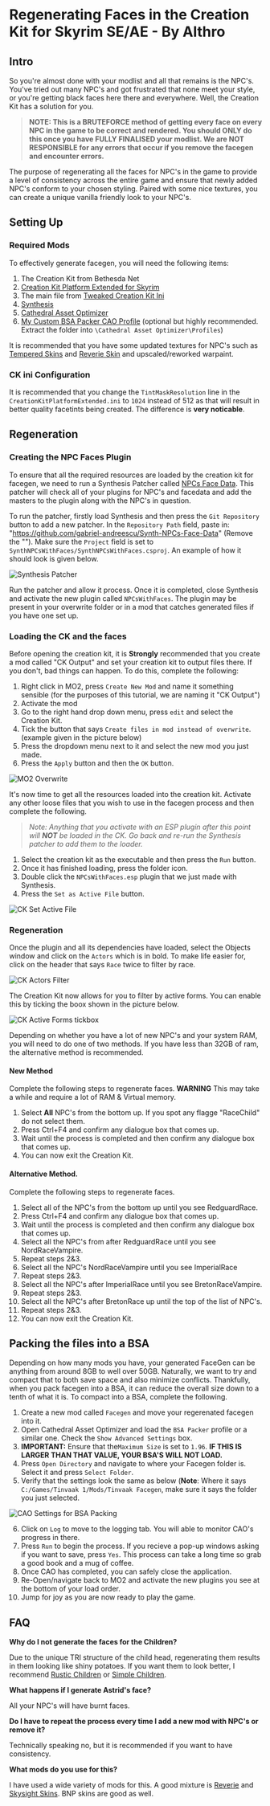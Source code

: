 # Regenerating Faces in the Creation Kit for Skyrim SE/AE - By Althro

## Intro

So you're almost done with your modlist and all that remains is the NPC's. You've tried out many NPC's and got frustrated that none meet your style, or you're getting black faces here there and everywhere. Well, the Creation Kit has a solution for you.

> **NOTE: This is a BRUTEFORCE method of getting every face on every NPC in the game to be correct and rendered. You should ONLY do this once you have FULLY FINALISED your modlist. We are NOT RESPONSIBLE for any errors that occur if you remove the facegen and encounter errors.**

The purpose of regenerating all the faces for NPC's in the game to provide a level of consistency across the entire game and ensure that newly added NPC's conform to your chosen styling. Paired with some nice textures, you can create a unique vanilla friendly look to your NPC's.

## Setting Up

### Required Mods

To effectively generate facegen, you will need the following items:
1. The Creation Kit from Bethesda Net 
2. [Creation Kit Platform Extended for Skyrim](https://www.nexusmods.com/skyrimspecialedition/mods/71371)
4. The main file from [Tweaked Creation Kit Ini](https://www.nexusmods.com/skyrimspecialedition/mods/19817)
5. [Synthesis](https://github.com/Mutagen-Modding/Synthesis/releases)
6. [Cathedral Asset Optimizer](https://www.nexusmods.com/skyrimspecialedition/mods/23316)
7. [My Custom BSA Packer CAO Profile](https://github.com/The-Animonculory/Modding-Resources/blob/main/BSA%20Creation.7z?raw=true) (optional but highly recommended. Extract the folder into `\Cathedral Asset Optimizer\Profiles`)

It is recommended that you have some updated textures for NPC's such as [Tempered Skins](https://www.nexusmods.com/skyrimspecialedition/mods/7902) and [Reverie Skin](https://www.nexusmods.com/skyrimspecialedition/mods/64314) and upscaled/reworked warpaint. 

### CK ini Configuration

It is recommended that you change the `TintMaskResolution` line in the `CreationKitPlatformExtended.ini` to `1024` instead of 512 as that will result in better quality facetints being created. The difference is **very noticable**.

## Regeneration

### Creating the NPC Faces Plugin

To ensure that all the required resources are loaded by the creation kit for facegen, we need to run a Synthesis Patcher called [NPCs Face Data](https://github.com/caiobraz/Synth-NPCs-Face-Data). This patcher will check all of your plugins for NPC's and facedata and add the masters to the plugin along with the NPC's in question.

To run the patcher, firstly load Synthesis and then press the `Git Repository` button to add a new patcher. In the `Repository Path` field, paste in: "https://github.com/gabriel-andreescu/Synth-NPCs-Face-Data" (Remove the ""). Make sure the `Project` field is set to `SynthNPCsWithFaces/SynthNPCsWithFaces.csproj`. An example of how it should look is given below.

![Synthesis Patcher](https://raw.githubusercontent.com/The-Animonculory/Modding-Resources/main/Images/FaceGen//SynthesisPatcher.webp)

Run the patcher and allow it process. Once it is completed, close Synthesis and activate the new plugin called `NPCsWithFaces`. The plugin may be present in your overwrite folder or in a mod that catches generated files if you have one set up. 

### Loading the CK and the faces

Before opening the creation kit, it is __**Strongly**__ recommended that you create a mod called "CK Output" and set your creation kit to output files there. If you don't, bad things can happen. To do this, complete the following:

1. Right click in MO2, press `Create New Mod` and name it something sensible (for the purposes of this tutorial, we are naming it "CK Output")
2. Activate the mod
3. Go to the right hand drop down menu, press `edit` and select the Creation Kit.
4. Tick the button that says `Create files in mod instead of overwrite`. (example given in the picture below)
5. Press the dropdown menu next to it and select the new mod you just made.
6. Press the `Apply` button and then the `OK` button.

![MO2 Overwrite](https://raw.githubusercontent.com/The-Animonculory/Modding-Resources/main/Images/FaceGen/CKOutput.webp)

It's now time to get all the resources loaded into the creation kit. Activate any other loose files that you wish to use in the facegen process and then complete the following.

> *Note: Anything that you activate with an ESP plugin after this point will **NOT** be loaded in the CK. Go back and re-run the Synthesis patcher to add them to the loader.*

1. Select the creation kit as the executable and then press the `Run` button. 
2. Once it has finished loading, press the folder icon.
3. Double click the `NPCsWithFaces.esp` plugin that we just made with Synthesis.
4. Press the `Set as Active File` button.

![CK Set Active File](https://raw.githubusercontent.com/The-Animonculory/Modding-Resources/main/Images/FaceGen/CKPluginLoad.webp)

### Regeneration

Once the plugin and all its dependencies have loaded, select the Objects window and click on the `Actors` which is in bold. To make life easier for, click on the header that says `Race` twice to filter by race.

![CK Actors Filter](https://raw.githubusercontent.com/The-Animonculory/Modding-Resources/main/Images/FaceGen/CKObjectActor.webp)

The Creation Kit now allows for you to filter by active forms. You can enable this by ticking the boox shown in the picture below.

![CK Active Forms tickbox](https://raw.githubusercontent.com/The-Animonculory/Modding-Resources/main/Images/FaceGen/ActiveForms_Tick.png)

Depending on whether you have a lot of new NPC's and your system RAM, you will need to do one of two methods. If you have less than 32GB of ram, the alternative method is recommended.

#### New Method 

Complete the following steps to regenerate faces. **WARNING** This may take a while and require a lot of RAM & Virtual memory.

1. Select **All** NPC's from the bottom up. If you spot any flagge "RaceChild" do not select them.
2. Press Ctrl+F4 and confirm any dialogue box that comes up.
3. Wait until the process is completed and then confirm any dialogue box that comes up.
4. You can now exit the Creation Kit.

#### Alternative Method.

Complete the following steps to regenerate faces.

1. Select all of the NPC's from the bottom up until you see RedguardRace.
2. Press Ctrl+F4 and confirm any dialogue box that comes up.
3. Wait until the process is completed and then confirm any dialogue box that comes up.
4. Select all the NPC's from after RedguardRace until you see NordRaceVampire.
5. Repeat steps 2&3.
6. Select all the NPC's NordRaceVampire until you see ImperialRace
7. Repeat steps 2&3.
8. Select all the NPC's after ImperialRace until you see BretonRaceVampire.
9. Repeat steps 2&3.
10. Select all the NPC's after BretonRace up until the top of the list of NPC's.
11. Repeat steps 2&3.
12. You can now exit the Creation Kit.

## Packing the files into a BSA

Depending on how many mods you have, your generated FaceGen can be anything from around 8GB to well over 50GB. Naturally, we want to try and compact that to both save space and also minimize conflicts. Thankfully, when you pack facegen into a BSA, it can reduce the overall size down to a tenth of what it is. To compact into a BSA, complete the following.

1. Create a new mod called `Facegen` and move your regerenated facegen into it.
2. Open Cathedral Asset Optimizer and load the `BSA Packer` profile or a similar one. Check the `Show Advanced Settings` box.
3. **IMPORTANT:** Ensure that the`Maximum Size` is set to `1.96`. **IF THIS IS LARGER THAN THAT VALUE, YOUR BSA'S WILL NOT LOAD.**
4. Press `Open Directory` and navigate to where your Facegen folder is. Select it and press `Select Folder`.
5. Verify that the settings look the same as below (**Note**: Where it says `C:/Games/Tinvaak 1/Mods/Tinvaak Facegen`, make sure it says the folder you just selected.

![CAO Settings for BSA Packing](https://raw.githubusercontent.com/The-Animonculory/Modding-Resources/main/Images/FaceGen/CAOPacking.webp)

6. Click on `Log` to move to the logging tab. You will able to monitor CAO's progress in there.
7. Press `Run` to begin the process. If you recieve a pop-up windows asking if you want to save, press `Yes`. This process can take a long time so grab a good book and a mug of coffee.
8. Once CAO has completed, you can safely close the application.
9. Re-Open/navigate back to MO2 and activate the new plugins you see at the bottom of your load order.
10. Jump for joy as you are now ready to play the game.

## FAQ

**Why do I not generate the faces for the Children?**

Due to the unique TRI structure of the child head, regenerating them results in them looking like shiny potatoes. If you want them to look better, I recommend [Rustic Children](https://www.nexusmods.com/skyrim/mods/63353/) or [Simple Children](https://www.nexusmods.com/skyrimspecialedition/mods/22789).

**What happens if I generate Astrid's face?**

All your NPC's will have burnt faces.

**Do I have to repeat the process every time I add a new mod with NPC's or remove it?**

Technically speaking no, but it is recommended if you want to have consistency.

**What mods do you use for this?**

I have used a wide variety of mods for this. A good mixture is [Reverie](https://www.nexusmods.com/skyrimspecialedition/mods/64314) and [Skysight Skins](https://www.nexusmods.com/skyrimspecialedition/mods/6580). BNP skins are good as well.
